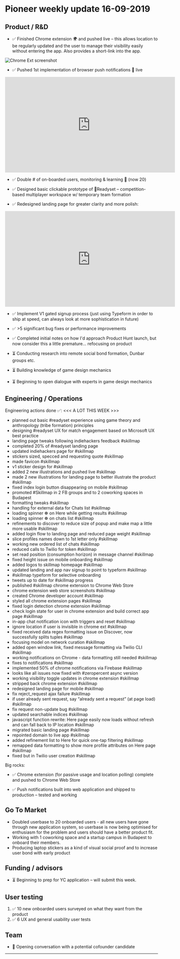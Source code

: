 # Pioneer weekly update 16-09-2019


## Product / R&D


*  ✅ Finished Chrome extension 🌍 and pushed live – this allows location to be regularly updated and the user to manage their visibility easily without entering the app. Also provides a short-link into the app.

![Chrome Ext screenshot](https://johnnymakes.github.io/pioneer-updates/assets/img/chrome-ext.png)  
  
  
*  ✅ Pushed 1st implementation of browser push notifications 🔔 live

<iframe width="560" height="315" src="https://www.youtube.com/embed/up9goIpNwZI" frameborder="0" allow="accelerometer; autoplay; encrypted-media; gyroscope; picture-in-picture" allowfullscreen></iframe>  
  
  
*  ✅ Double # of on-boarded users, monitoring & learning 🔬 (now 20)

*  ✅ Designed basic clickable prototype of 👟Readyset – competition-based multiplayer workspace w/ temporary team formation

*  ✅ Redesigned landing page for greater clarity and more polish:

<iframe width="560" height="315" src="https://www.youtube.com/embed/w7TSDKQBKkU" frameborder="0" allow="accelerometer; autoplay; encrypted-media; gyroscope; picture-in-picture" allowfullscreen></iframe>
  
  
*  ✅ Implement V1 gated signup process (just using Typeform in order to ship at speed, can always look at more sophistication in future)

*  ✅ >5 significant bug fixes or performance improvements

*  ✅ Completed initial notes on how I'd approach Product Hunt launch, but now consider this a little premature... refocusing on product

*  ⏳ Conducting research into remote social bond formation, Dunbar groups etc.

*  ⏳ Building knowledge of game design mechanics

*  ⏳ Beginning to open dialogue with experts in game design mechanics


## Engineering / Operations

Engineering actions done ✅: <<< A LOT THIS WEEK >>>

* planned out basic #readyset experience using game theory and anthropology (tribe formation) principles 
* designing #readyset UX for match engagement based on Microsoft UX best practice 
* landing page tweaks following indiehackers feedback #skillmap 
* completed 20% of #readyset landing page 
* updated indiehackers page for #skillmap 
* stickers sized, specced and requesting quote #skillmap 
* made favicon #skillmap 
* v1 sticker design for #skillmap 
* added 2 new illustrations and pushed live #skillmap 
* made 2 new illustrations for landing page to better illustrate the product #skillmap 
* fixed index login button disappearing on mobile #skillmap 
* promoted #Skillmap in 2 FB groups and to 2 coworking spaces in Budapest 
* formatting tweaks #skillmap 
* handling for external data for Chats list #skillmap 
* loading spinner ☸︎ on Here while getting results #skillmap 
* loading spinner ☸︎ on chats list #skillmap 
* refinements to discover to reduce size of popup and make map a little more usable #skillmap 
* added login flow to landing page and reduced page weight #skillmap 
* slice profiles names down to 1st letter only #skillmap 
* working new ordered list of chats #skillmap 
* reduced calls to Twilio for token #skillmap 
* set read position (consumption horizon) in message channel #skillmap 
* fixed height issue on mobile onboarding #skillmap 
* added logos to skillmap homepage #skillmap 
* updated landing and app nav signup to point to typeform #skillmap 
* #skillmap typeform for selective onboarding 
* tweets up to date for #skillmap progress 
* published #skillmap chrome extension to Chrome Web Store 
* chrome extension web store screenshots #skillmap 
* created Chrome developer account #skillmap 
* styled all chrome extension pages #skillmap 
* fixed login detection chrome extension #skillmap 
* check login state for user in chrome extension and build correct app page #skillmap 
* in-app chat notification icon with triggers and reset #skillmap 
* ignore location if user is invisible in chrome ext #skillmap 
* fixed received data regex formatting issue on Discover, now successfully splits tuples #skillmap 
* focusing model on network curation #skillmap 
* added open window link, fixed message formatting via Twilio CLI #skillmap 
* working notifications on Chrome - data formatting still needed #skillmap 
* fixes to notifications #skillmap 
* implemented 50% of chrome notifications via Firebase #skillmap 
* looks like all issues now fixed with #zeropercent async version 
* working visibility toggle updates in chrome extension #skillmap 
* stripped back chrome extension #skillmap 
* redesigned landing page for mobile #skillmap 
* fix reject_request ajax failure #skillmap 
* if user already sent request, say “already sent a request” (at page load) #skillmap 
* fix request non-update bug #skillmap 
* updated searchable indices #skillmap 
* javascript function rewrite: Here page easily now loads without refresh and can fall back to IP location #skillmap 
* migrated basic landing page #skillmap 
* repointed domain to live app #skillmap 
* added refinement list to Here for quick one-tap filtering #skillmap 
* remapped data formatting to show more profile attributes on Here page #skillmap 
* fixed but in Twilio user creation #skillmap


Big rocks:
* ✅ Chrome extension (for passive usage and location polling) complete and pushed to Chrome Web Store

* ✅ Push notifications built into web application and shipped to production – tested and working


## Go To Market

* Doubled userbase to 20 onboarded users - all new users have gone through new application system, so userbase is now being optimised for enthusiasm for the problem and users should have a better product fit.
* Working with 1 coworking space and a startup campus in Budapest to onboard their members.
* Producing laptop stickers as a kind of visual social proof and to increase user bond with early product


## Funding / advisors

* ⏳ Beginning to prep for YC application – will submit this week.


## User testing

1. ✅ 10 new onboarded users surveyed on what they want from the product
2. ✅ 6 UX and general usability user tests


## Team

* 💬 Opening conversation with a potential cofounder candidate
  
----


